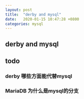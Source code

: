 ```yaml
---
layout: post
title:  "derby and mysql"
date:   2020-01-15 10:47:28 +0800
categories: mysql
---
```


## derby and mysql
## todo

### derby 哪些方面能代替mysql

### MariaDB 为什么是mysql的分支
